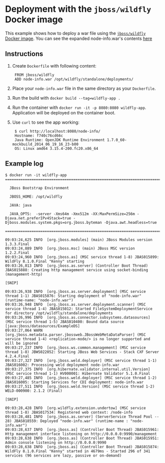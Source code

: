 # Deployment with the `jboss/wildfly` Docker image

This example shows how to deploy a war file using the [`jboss/wildfly` Docker image](https://registry.hub.docker.com/u/jboss/wildfly/).  You can see the expanded node-info.war's contents [here](https://github.com/jlmitch5/jboss_wildfly_war_expanded)

## Instructions

1. Create `Dockerfile` with following content:

        FROM jboss/wildfly
        ADD node-info.war /opt/wildfly/standalone/deployments/
2. Place your `node-info.war` file in the same directory as your `Dockerfile`.
3. Run the build with `docker build --tag=wildfly-app .`
4. Run the container with `docker run -it -p 8080:8080 wildfly-app`. Application will be deployed on the container boot.
5. Use `curl` to see the app working:

        $ curl http://localhost:8080/node-info/
        Hostname: f740c76cd66c
        Java Runtime: OpenJDK Runtime Environment 1.7.0_60-mockbuild_2014_06_19_16_23-b00
        OS: Linux amd64 3.15.4-200.fc20.x86_64

## Example log

```
$ docker run -it wildfly-app
=========================================================================

  JBoss Bootstrap Environment

  JBOSS_HOME: /opt/wildfly

  JAVA: java

  JAVA_OPTS:  -server -Xms64m -Xmx512m -XX:MaxPermSize=256m -Djava.net.preferIPv4Stack=true -Djboss.modules.system.pkgs=org.jboss.byteman -Djava.awt.headless=true

=========================================================================

09:03:24,625 INFO  [org.jboss.modules] (main) JBoss Modules version 1.3.3.Final
09:03:24,889 INFO  [org.jboss.msc] (main) JBoss MSC version 1.2.2.Final
09:03:24,960 INFO  [org.jboss.as] (MSC service thread 1-8) JBAS015899: WildFly 8.1.0.Final "Kenny" starting
09:03:26,013 INFO  [org.jboss.as.server] (Controller Boot Thread) JBAS015888: Creating http management service using socket-binding (management-http)

[SNIP]

09:03:26,938 INFO  [org.jboss.as.server.deployment] (MSC service thread 1-1) JBAS015876: Starting deployment of "node-info.war" (runtime-name: "node-info.war")
09:03:26,948 INFO  [org.jboss.as.server.deployment.scanner] (MSC service thread 1-4) JBAS015012: Started FileSystemDeploymentService for directory /opt/wildfly/standalone/deployments
09:03:26,996 INFO  [org.jboss.as.connector.subsystems.datasources] (MSC service thread 1-5) JBAS010400: Bound data source [java:jboss/datasources/ExampleDS]
09:03:27,064 WARN  [org.jboss.metadata.parser.jbossweb.JBossWebMetaDataParser] (MSC service thread 1-4) <replication-mode/> is no longer supported and will be ignored
09:03:27,237 INFO  [org.jboss.ws.common.management] (MSC service thread 1-8) JBWS022052: Starting JBoss Web Services - Stack CXF Server 4.2.4.Final
09:03:27,327 INFO  [org.jboss.weld.deployer] (MSC service thread 1-1) JBAS016002: Processing weld deployment node-info.war
09:03:27,375 INFO  [org.hibernate.validator.internal.util.Version] (MSC service thread 1-1) HV000001: Hibernate Validator 5.1.0.Final
09:03:27,485 INFO  [org.jboss.weld.deployer] (MSC service thread 1-2) JBAS016005: Starting Services for CDI deployment: node-info.war
09:03:27,511 INFO  [org.jboss.weld.Version] (MSC service thread 1-2) WELD-000900: 2.1.2 (Final)

[SNIP]

09:03:28,428 INFO  [org.wildfly.extension.undertow] (MSC service thread 1-8) JBAS017534: Registered web context: /node-info
09:03:28,481 INFO  [org.jboss.as.server] (ServerService Thread Pool -- 28) JBAS018559: Deployed "node-info.war" (runtime-name : "node-info.war")
09:03:28,637 INFO  [org.jboss.as] (Controller Boot Thread) JBAS015961: Http management interface listening on http://0.0.0.0:9990/management
09:03:28,638 INFO  [org.jboss.as] (Controller Boot Thread) JBAS015951: Admin console listening on http://0.0.0.0:9990
09:03:28,638 INFO  [org.jboss.as] (Controller Boot Thread) JBAS015874: WildFly 8.1.0.Final "Kenny" started in 4679ms - Started 296 of 341 services (96 services are lazy, passive or on-demand)
```

